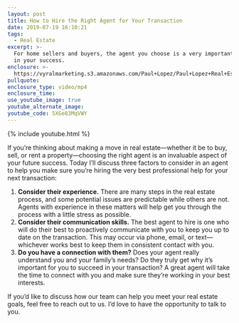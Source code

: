 ```yaml
---
layout: post
title: How to Hire the Right Agent for Your Transaction
date: 2019-07-19 16:10:21
tags:
  - Real Estate
excerpt: >-
  For home sellers and buyers, the agent you choose is a very important factor
  in your success.
enclosure: >-
  https://vyralmarketing.s3.amazonaws.com/Paul+Lopez/Paul+Lopez+Real+Estate+_+How+to+Hire+the+Right+Agent+for+Your+Transaction.mp4
pullquote:
enclosure_type: video/mp4
enclosure_time:
use_youtube_image: true
youtube_alternate_image:
youtube_code: 5XGe83MqVWY
---
```


{% include youtube.html %}

If you’re thinking about making a move in real estate—whether it be to buy, sell, or rent a property—choosing the right agent is an invaluable aspect of your future success. Today I’ll discuss three factors to consider in an agent to help you make sure you’re hiring the very best professional help for your next transaction:

1. **Consider their experience.** There are many steps in the real estate process, and some potential issues are predictable while others are not. Agents with experience in these matters will help get you through the process with a little stress as possible.
2. **Consider their communication skills.** The best agent to hire is one who will do their best to proactively communicate with you to keep you up to date on the transaction. This may occur via phone, email, or text—whichever works best to keep them in consistent contact with you.
3. **Do you have a connection with them?** Does your agent really understand you and your family’s needs? Do they truly get why it’s important for you to succeed in your transaction? A great agent will take the time to connect with you and make sure they’re working in your best interests.

If you’d like to discuss how our team can help you meet your real estate goals, feel free to reach out to us. I’d love to have the opportunity to talk to you.<br>&nbsp;